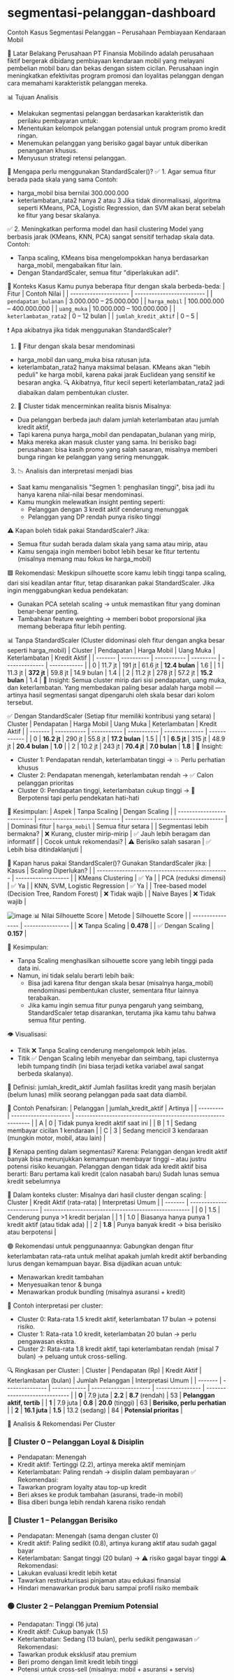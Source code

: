 # segmentasi-pelanggan-dashboard
Contoh Kasus Segmentasi Pelanggan – Perusahaan Pembiayaan Kendaraan Mobil

🏢 Latar Belakang Perusahaan
PT Finansia Mobilindo adalah perusahaan fiktif bergerak dibidang pembiayaan kendaraan mobil yang melayani pembelian mobil baru dan bekas dengan sistem cicilan. Perusahaan ingin meningkatkan efektivitas program promosi dan loyalitas pelanggan dengan cara memahami karakteristik pelanggan mereka.

📊 Tujuan Analisis
- Melakukan segmentasi pelanggan berdasarkan karakteristik dan perilaku pembayaran untuk:
- Menentukan kelompok pelanggan potensial untuk program promo kredit ringan.
- Menemukan pelanggan yang berisiko gagal bayar untuk diberikan penanganan khusus.
- Menyusun strategi retensi pelanggan.

🎯 Mengapa perlu menggunakan StandardScaler()?
✅ 1. Agar semua fitur berada pada skala yang sama
Contoh:
- harga_mobil bisa bernilai 300.000.000
- keterlambatan_rata2 hanya 2 atau 3
Jika tidak dinormalisasi, algoritma seperti KMeans, PCA, Logistic Regression, dan SVM akan berat sebelah ke fitur yang besar skalanya.

✅ 2. Meningkatkan performa model dan hasil clustering
Model yang berbasis jarak (KMeans, KNN, PCA) sangat sensitif terhadap skala data.
Contoh:
- Tanpa scaling, KMeans bisa mengelompokkan hanya berdasarkan harga_mobil, mengabaikan fitur lain.
- Dengan StandardScaler, semua fitur "diperlakukan adil".

🎯 Konteks Kasus
Kamu punya beberapa fitur dengan skala berbeda-beda:
| Fitur                 | Contoh Nilai              |
| --------------------- | ------------------------- |
| `pendapatan_bulanan`  | 3.000.000 – 25.000.000    |
| `harga_mobil`         | 100.000.000 – 400.000.000 |
| `uang_muka`           | 10.000.000 – 100.000.000  |
| `keterlambatan_rata2` | 0 – 12 bulan              |
| `jumlah_kredit_aktif` | 0 – 5                     |

❗ Apa akibatnya jika tidak menggunakan StandardScaler?
1. 🎢 Fitur dengan skala besar mendominasi
- harga_mobil dan uang_muka bisa ratusan juta.
- keterlambatan_rata2 hanya maksimal belasan.
KMeans akan "lebih peduli" ke harga mobil, karena pakai jarak Euclidean yang sensitif ke besaran angka.
🔍 Akibatnya, fitur kecil seperti keterlambatan_rata2 jadi diabaikan dalam pembentukan cluster.

2. 🧭 Cluster tidak mencerminkan realita bisnis
Misalnya:
- Dua pelanggan berbeda jauh dalam jumlah keterlambatan atau jumlah kredit aktif,
- Tapi karena punya harga_mobil dan pendapatan_bulanan yang mirip,
- Maka mereka akan masuk cluster yang sama.
Ini berisiko bagi perusahaan: bisa kasih promo yang salah sasaran, misalnya memberi bunga ringan ke pelanggan yang sering menunggak.

3. 📉 Analisis dan interpretasi menjadi bias
- Saat kamu menganalisis "Segmen 1: penghasilan tinggi", bisa jadi itu hanya karena nilai-nilai besar mendominasi.
- Kamu mungkin melewatkan insight penting seperti:
  - Pelanggan dengan 3 kredit aktif cenderung menunggak
  - Pelanggan yang DP rendah punya risiko tinggi
 
⚠️ Kapan boleh tidak pakai StandardScaler?
Jika:
- Semua fitur sudah berada dalam skala yang sama atau mirip, atau
- Kamu sengaja ingin memberi bobot lebih besar ke fitur tertentu (misalnya memang mau fokus ke harga_mobil)

🟩 Rekomendasi:
Meskipun silhouette score kamu lebih tinggi tanpa scaling, dari sisi keadilan antar fitur, tetap disarankan pakai StandardScaler.
Jika ingin menggabungkan kedua pendekatan:
- Gunakan PCA setelah scaling → untuk memastikan fitur yang dominan benar-benar penting.
- Tambahkan feature weighting → memberi bobot proporsional jika memang beberapa fitur lebih penting.

📊 Tanpa StandardScaler
(Cluster didominasi oleh fitur dengan angka besar seperti harga_mobil)
| Cluster | Pendapatan | Harga Mobil | Uang Muka | Keterlambatan  | Kredit Aktif |
| ------- | ---------- | ----------- | --------- | -------------- | ------------ |
| 0       | 11.7 jt    | 191 jt      | 61.6 jt   | **12.4 bulan** | 1.6          |
| 1       | 11.3 jt    | **372 jt**  | 59.8 jt   | 14.9 bulan     | 1.4          |
| 2       | 11.2 jt    | 278 jt      | 57.2 jt   | **15.2 bulan** | 1.4          |
📌 Insight: Semua cluster mirip dari sisi pendapatan, uang muka, dan keterlambatan. Yang membedakan paling besar adalah harga mobil — artinya hasil segmentasi sangat dipengaruhi oleh skala besar dari kolom tersebut.

✅ Dengan StandardScaler
(Setiap fitur memiliki kontribusi yang setara)
| Cluster | Pendapatan  | Harga Mobil | Uang Muka   | Keterlambatan  | Kredit Aktif |
| ------- | ----------- | ----------- | ----------- | -------------- | ------------ |
| 0       | **16.2 jt** | 290 jt      | 55.8 jt     | **17.2 bulan** | 1.5          |
| 1       | **6.5 jt**  | 315 jt      | 48.9 jt     | **20.4 bulan** | **1.0**      |
| 2       | 10.2 jt     | 243 jt      | **70.4 jt** | **7.0 bulan**  | **1.8**      |
📌 Insight:
- Cluster 1: Pendapatan rendah, keterlambatan tinggi → 💥 Perlu perhatian khusus
- Cluster 2: Pendapatan menengah, keterlambatan rendah → ✅ Calon pelanggan prioritas
- Cluster 0: Pendapatan tinggi, keterlambatan cukup tinggi → 💬 Berpotensi tapi perlu pendekatan hati-hati

🎯 Kesimpulan:
| Aspek                      | Tanpa Scaling                 | Dengan Scaling                      |
| -------------------------- | ----------------------------- | ----------------------------------- |
| Dominasi fitur             | `harga_mobil`                 | Semua fitur setara                  |
| Segmentasi lebih bermakna? | ❌ Kurang, cluster mirip-mirip | ✅ Jauh lebih beragam dan informatif |
| Cocok untuk rekomendasi?   | ⚠️ Berisiko salah sasaran     | ✅ Lebih bisa ditindaklanjuti        |


📌 Kapan harus pakai StandardScaler()?
Gunakan StandardScaler jika:
| Kasus                                           | Scaling Diperlukan? |
| ----------------------------------------------- | ------------------- |
| KMeans Clustering                               | ✅ Ya                |
| PCA (reduksi dimensi)                           | ✅ Ya                |
| KNN, SVM, Logistic Regression                   | ✅ Ya                |
| Tree-based model (Decision Tree, Random Forest) | ❌ Tidak wajib       |
| Naive Bayes                                     | ❌ Tidak wajib       |

![image](https://github.com/user-attachments/assets/4e035729-f6b7-48a8-ba37-f21ecc8c70d7)
📊 Nilai Silhouette Score
| Metode           | Silhouette Score |
| ---------------- | ---------------- |
| ❌ Tanpa Scaling  | **0.478**        |
| ✅ Dengan Scaling | **0.157**        |

📌 Kesimpulan:
- Tanpa Scaling menghasilkan silhouette score yang lebih tinggi pada data ini.
- Namun, ini tidak selalu berarti lebih baik:
  - Bisa jadi karena fitur dengan skala besar (misalnya harga_mobil) mendominasi pembentukan cluster, sementara fitur lainnya terabaikan.
  - Jika kamu ingin semua fitur punya pengaruh yang seimbang, StandardScaler tetap disarankan, terutama jika kamu tahu bahwa semua fitur penting.

👁️ Visualisasi:
- Titik ❌ Tanpa Scaling cenderung mengelompok lebih jelas.
- Titik ✅ Dengan Scaling lebih menyebar dan seimbang, tapi clusternya lebih tumpang tindih (ini biasa terjadi ketika variabel awal sangat berbeda skalanya).

🔎 Definisi: jumlah_kredit_aktif
Jumlah fasilitas kredit yang masih berjalan (belum lunas) milik seorang pelanggan pada saat data diambil.

🧠 Contoh Penafsiran:
| Pelanggan | jumlah\_kredit\_aktif | Artinya                                                       |
| --------- | --------------------- | ------------------------------------------------------------- |
| A         | 0                     | Tidak punya kredit aktif saat ini                             |
| B         | 1                     | Sedang membayar cicilan 1 kendaraan                           |
| C         | 3                     | Sedang mencicil 3 kendaraan (mungkin motor, mobil, atau lain) |

📌 Kenapa penting dalam segmentasi?
Karena:
Pelanggan dengan kredit aktif banyak bisa menunjukkan kemampuan membayar tinggi – atau justru potensi risiko keuangan.
Pelanggan dengan tidak ada kredit aktif bisa berarti:
Baru pertama kali kredit (calon nasabah baru)
Sudah lunas semua kredit sebelumnya

🧩 Dalam konteks cluster:
Misalnya dari hasil cluster dengan scaling:
| Cluster | Kredit Aktif (rata-rata) | Interpretasi Umum                                    |
| ------- | ------------------------ | ---------------------------------------------------- |
| 0       | 1.5                      | Cenderung punya >1 kredit berjalan                   |
| 1       | 1.0                      | Biasanya hanya punya 1 kredit aktif (atau tidak ada) |
| 2       | **1.8**                  | Punya banyak kredit → bisa berisiko atau berpotensi  |

🟢 Rekomendasi untuk penggunaannya:
Gabungkan dengan fitur keterlambatan rata-rata untuk melihat apakah jumlah kredit aktif berbanding lurus dengan kemampuan bayar.
Bisa dijadikan acuan untuk:
- Menawarkan kredit tambahan
- Menyesuaikan tenor & bunga
- Menawarkan produk bundling (misalnya asuransi + kredit)

🔎 Contoh interpretasi per cluster:
- Cluster 0: Rata-rata 1.5 kredit aktif, keterlambatan 17 bulan → potensi risiko.
- Cluster 1: Rata-rata 1.0 kredit, keterlambatan 20 bulan → perlu pengawasan ekstra.
- Cluster 2: Rata-rata 1.8 kredit aktif, tapi keterlambatan rendah (misal 7 bulan) → peluang untuk cross-selling.

 🔍 Ringkasan per Cluster:
 | Cluster | Pendapatan (Rp) | Kredit Aktif | Keterlambatan (bulan) | Jumlah Pelanggan | Interpretasi Umum             |
| ------- | --------------- | ------------ | --------------------- | ---------------- | ----------------------------- |
| **0**   | 7.9 juta        | **2.2**      | **8.7** (rendah)      | 53               | **Pelanggan aktif, tertib**   |
| **1**   | 7.9 juta        | **0.8**      | **20.0** (tinggi)     | 63               | **Berisiko, perlu perhatian** |
| **2**   | **16.1 juta**   | **1.5**      | 13.2 (sedang)         | 84               | **Potensial prioritas**       |

🧠 Analisis & Rekomendasi Per Cluster
### 🔵 Cluster 0 – Pelanggan Loyal & Disiplin
- Pendapatan: Menengah
- Kredit aktif: Tertinggi (2.2), artinya mereka aktif meminjam
- Keterlambatan: Paling rendah → disiplin dalam pembayaran
✅ Rekomendasi:
- Tawarkan program loyalty atau top-up kredit
- Beri akses ke produk tambahan (asuransi, trade-in mobil)
- Bisa diberi bunga lebih rendah karena risiko rendah

### 🔴 Cluster 1 – Pelanggan Berisiko
- Pendapatan: Menengah (sama dengan cluster 0)
- Kredit aktif: Paling sedikit (0.8), artinya kurang aktif atau sudah gagal bayar
- Keterlambatan: Sangat tinggi (20 bulan) → ⚠️ risiko gagal bayar tinggi
⚠️ Rekomendasi:
- Lakukan evaluasi kredit lebih ketat
- Tawarkan restrukturisasi pinjaman atau edukasi finansial
- Hindari menawarkan produk baru sampai profil risiko membaik

### 🟢 Cluster 2 – Pelanggan Premium Potensial
- Pendapatan: Tinggi (16 juta)
- Kredit aktif: Cukup banyak (1.5)
- Keterlambatan: Sedang (13 bulan), perlu sedikit pengawasan
✅ Rekomendasi:
- Tawarkan produk eksklusif atau premium
- Beri promo dengan limit kredit lebih tinggi
- Potensi untuk cross-sell (misalnya: mobil + asuransi + servis)
